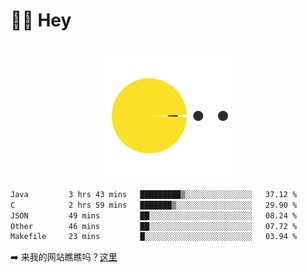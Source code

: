 
# 👋🏻 Hey
<div align="center">
	<br>
	<img src="https://raw.githubusercontent.com/Aniket965/Aniket965/master/pacman.svg?sanitize=true" width="200" height="200">
	<br>
</div>

<!--START_SECTION:waka-->

```txt
Java         3 hrs 43 mins   █████████▒░░░░░░░░░░░░░░░   37.12 %
C            2 hrs 59 mins   ███████▒░░░░░░░░░░░░░░░░░   29.90 %
JSON         49 mins         ██░░░░░░░░░░░░░░░░░░░░░░░   08.24 %
Other        46 mins         ██░░░░░░░░░░░░░░░░░░░░░░░   07.72 %
Makefile     23 mins         █░░░░░░░░░░░░░░░░░░░░░░░░   03.94 %
```

<!--END_SECTION:waka-->

 ➡️  来我的网站瞧瞧吗？[这里](https://www.shaolongfei.com)
